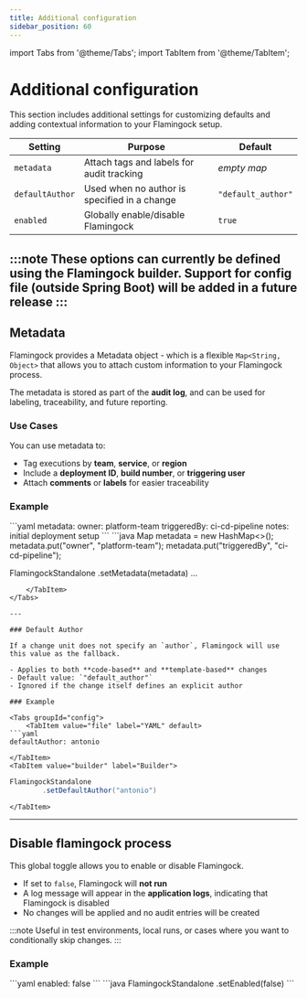 ```yaml
---
title: Additional configuration
sidebar_position: 60
---
```


import Tabs from '@theme/Tabs';
import TabItem from '@theme/TabItem';

# Additional configuration

This section includes additional settings for customizing defaults and adding contextual information to your Flamingock setup. 

| Setting         | Purpose                                      | Default            |
|-----------------|-----------------------------------------------|--------------------|
| `metadata`      | Attach tags and labels for audit tracking     | _empty map_        |
| `defaultAuthor` | Used when no author is specified in a change  | `"default_author"` |
| `enabled`       | Globally enable/disable Flamingock            | `true`             |

:::note
These options can currently be defined using the Flamingock builder. Support for config file (outside Spring Boot) will be added in a future release
:::
---

## Metadata

Flamingock provides a Metadata object - which is a flexible `Map<String, Object>` that allows you to attach custom information to your Flamingock process.

The metadata is stored as part of the **audit log**, and can be used for labeling, traceability, and future reporting.

### Use Cases
You can use metadata to:
- Tag executions by **team**, **service**, or **region**
- Include a **deployment ID**, **build number**, or **triggering user**
- Attach **comments** or **labels** for easier traceability

### Example

<Tabs groupId="config">
    <TabItem value="file" label="YAML" default>
```yaml
metadata:
  owner: platform-team
  triggeredBy: ci-cd-pipeline
  notes: initial deployment setup
```
    </TabItem>
    <TabItem value="builder" label="Builder">
```java
Map<String, Object> metadata = new HashMap<>();
metadata.put("owner", "platform-team");
metadata.put("triggeredBy", "ci-cd-pipeline");

FlamingockStandalone
.setMetadata(metadata)
...
```
    </TabItem>
</Tabs>

---

### Default Author

If a change unit does not specify an `author`, Flamingock will use this value as the fallback.

- Applies to both **code-based** and **template-based** changes
- Default value: `"default_author"`
- Ignored if the change itself defines an explicit author

### Example

<Tabs groupId="config">
    <TabItem value="file" label="YAML" default>
```yaml
defaultAuthor: antonio
```
    </TabItem>
    <TabItem value="builder" label="Builder">
```java
FlamingockStandalone
        .setDefaultAuthor("antonio")
```
    </TabItem>
</Tabs>

---

## Disable flamingock process

This global toggle allows you to enable or disable Flamingock.

- If set to `false`, Flamingock will **not run**
- A log message will appear in the **application logs**, indicating that Flamingock is disabled
- No changes will be applied and no audit entries will be created

:::note 
Useful in test environments, local runs, or cases where you want to conditionally skip changes.
:::

### Example

<Tabs groupId="config">
    <TabItem value="file" label="YAML" default>
```yaml
enabled: false
```
    </TabItem>
    <TabItem value="builder" label="Builder">
```java
FlamingockStandalone
  .setEnabled(false)
```
    </TabItem>
</Tabs>

